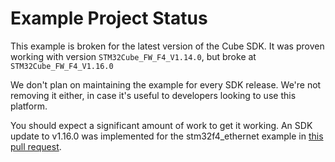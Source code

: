 Example Project Status
======================

This example is broken for the latest version of the Cube SDK. It was proven
working with version `STM32Cube_FW_F4_V1.14.0`, but broke at
`STM32Cube_FW_F4_V1.16.0`

We don't plan on maintaining the example for every SDK release. We're not
removing it either, in case it's useful to developers looking to use this
platform.

You should expect a significant amount of work to get it working. An SDK update
to v1.16.0 was implemented for the stm32f4_ethernet example in
[this pull request](https://github.com/xively/xively-client-c/pull/122).
